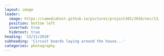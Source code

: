 ```yaml
---
layout: image
leader:
  image: https://camediahost.github.io/pictures/project365/2010/nov/13/131110.jpg
  position: bottom left
  inverted: true
  hidetext: true
heading: '13/11/2010'
subheading: 'Circuit boards laying around the house...'
categories: photography
---
```

